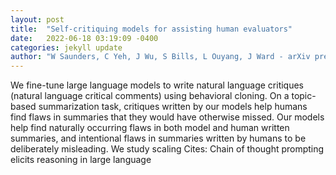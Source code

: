 ```yaml
---
layout: post
title:  "Self-critiquing models for assisting human evaluators"
date:   2022-06-18 03:19:09 -0400
categories: jekyll update
author: "W Saunders, C Yeh, J Wu, S Bills, L Ouyang, J Ward - arXiv preprint arXiv , 2022"
---
```

We fine-tune large language models to write natural language critiques (natural language critical comments) using behavioral cloning. On a topic-based summarization task, critiques written by our models help humans find flaws in summaries that they would have otherwise missed. Our models help find naturally occurring flaws in both model and human written summaries, and intentional flaws in summaries written by humans to be deliberately misleading. We study scaling 
Cites: Chain of thought prompting elicits reasoning in large language